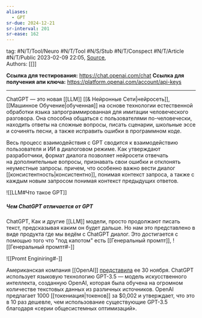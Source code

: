 ```yaml
---
aliases:
  - GPT
sr-due: 2024-12-21
sr-interval: 201
sr-ease: 162
---
```

tag: #N/T/Tool/Neuro #N/T/Tool #N/S/Stub #N/T/Conspect #N/T/Article #N/T/Public 
2023-02-09 22:05, [Source](),  
Authors: [[]]   

**Ссылка для тестирования:** https://chat.openai.com/chat
**Ссылка для получения апи ключа:** https://platform.openai.com/account/api-keys

---
ChatGPT — это новая [[LLM]]  [[& Нейронные Сети|нейросеть]], [[Машинное Обучение|обученная]] на основе технологии естественной обработки языка запрограммированная для имитации человеческого разговора. Она способна общаться с пользователями по-человечески, находить ответы на сложные вопросы, писать сценарии, школьные эссе и сочинять песни, а также исправить ошибки в программном коде. 

Весь процесс взаимодействия с GPT сводится к взаимодействию пользователя и ИИ в диалоговом режиме. Как утверждают разработчики, формат диалога позволяет нейросети отвечать на дополнительные вопросы, признавать свои ошибки и отклонять неуместные запросы. причем, что особенно важно вести диалог [[консистентность|консистентно]], понимая контекст запроса, а также с каждым новым запросом понимая контекст предыдущих ответов.

![[LLM#Что такое GPT]]
##### Чем  ChatGPT отличается от GPT
ChatGPT, Как и другие [[LLM]] модели, просто продолжают писать текст, предсказывая каким он будет дальше.
Но нам это представлено в виде продукта  где мы ведём с ChatGPT диалог.
Это достигается с помощью того что "под капотом" есть [[Генеральный промпт]],
![[Генеральный промпт#-]] 



![[Promt Enginiring#-]]

Американская компания [[OpenAI]] [представила](https://openai.com/blog/chatgpt/) ее 30 ноября. ChatGPT использует языковую технологию GPT-3.5 — модель искусственного интеллекта, созданную OpenAI, которая была обучена на огромном количестве текстовых данных из различных источников.
OpenAI предлагает 1000 [[токениация|токенов]] за $0,002 и утверждает, что это в 10 раз дешевле, чем использование существующие GPT-3.5 благодаря «серии общесистемных оптимизаций». 